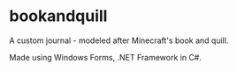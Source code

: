 # bookandquill
A custom journal - modeled after Minecraft's book and quill.

Made using Windows Forms, .NET Framework in C#.
